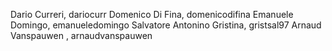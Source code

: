 Dario Curreri, dariocurr
Domenico Di Fina, domenicodifina
Emanuele Domingo, emanueledomingo
Salvatore Antonino Gristina, gristsal97
Arnaud Vanspauwen , arnaudvanspauwen
